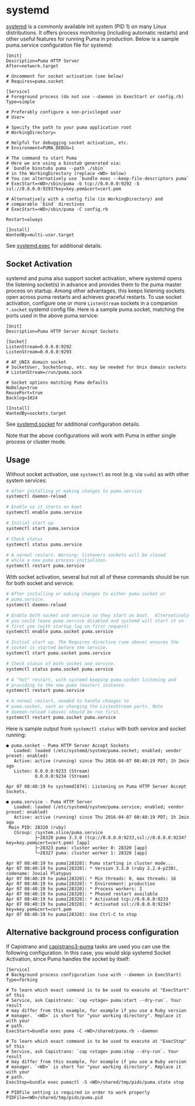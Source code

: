 # systemd

[systemd](https://www.freedesktop.org/wiki/Software/systemd/) is a
commonly available init system (PID 1) on many Linux distributions. It
offers process monitoring (including automatic restarts) and other
useful features for running Puma in production. Below is a sample
puma.service configuration file for systemd:

~~~~
[Unit]
Description=Puma HTTP Server
After=network.target

# Uncomment for socket activation (see below)
# Requires=puma.socket

[Service]
# Foreground process (do not use --daemon in ExecStart or config.rb)
Type=simple

# Preferably configure a non-privileged user
# User=

# Specify the path to your puma application root
# WorkingDirectory=

# Helpful for debugging socket activation, etc.
# Environment=PUMA_DEBUG=1

# The command to start Puma
# Here we are using a binstub generated via:
# `bundle binstubs puma --path ./sbin`
# in the WorkingDirectory (replace <WD> below)
# You can alternatively use `bundle exec --keep-file-descriptors puma`
# ExecStart=<WD>/sbin/puma -b tcp://0.0.0.0:9292 -b ssl://0.0.0.0:9293?key=key.pem&cert=cert.pem

# Alternatively with a config file (in WorkingDirectory) and
# comparable `bind` directives
# ExecStart=<WD>/sbin/puma -C config.rb

Restart=always

[Install]
WantedBy=multi-user.target
~~~~

See [systemd.exec](https://www.freedesktop.org/software/systemd/man/systemd.exec.html)
for additional details.

## Socket Activation

systemd and puma also support socket activation, where systemd opens
the listening socket(s) in advance and provides them to the puma master
process on startup. Among other advantages, this keeps listening
sockets open across puma restarts and achieves graceful restarts. To
use socket activation, configure one or more `ListenStream`
sockets in a companion `*.socket` systemd config file. Here is a sample
puma.socket, matching the ports used in the above puma.service:

~~~~
[Unit]
Description=Puma HTTP Server Accept Sockets

[Socket]
ListenStream=0.0.0.0:9292
ListenStream=0.0.0.0:9293

# AF_UNIX domain socket
# SocketUser, SocketGroup, etc. may be needed for Unix domain sockets
# ListenStream=/run/puma.sock

# Socket options matching Puma defaults
NoDelay=true
ReusePort=true
Backlog=1024

[Install]
WantedBy=sockets.target
~~~~

See [systemd.socket](https://www.freedesktop.org/software/systemd/man/systemd.socket.html)
for additional configuration details.

Note that the above configurations will work with Puma in either
single process or cluster mode.

## Usage

Without socket activation, use `systemctl` as root (e.g. via `sudo`) as
with other system services:

~~~~ sh
# After installing or making changes to puma.service
systemctl daemon-reload

# Enable so it starts on boot
systemctl enable puma.service

# Initial start up.
systemctl start puma.service

# Check status
systemctl status puma.service

# A normal restart. Warning: listeners sockets will be closed
# while a new puma process initializes.
systemctl restart puma.service
~~~~

With socket activation, several but not all of these commands should
be run for both socket and service:

~~~~ sh
# After installing or making changes to either puma.socket or
# puma.service.
systemctl daemon-reload

# Enable both socket and service so they start on boot.  Alternatively
# you could leave puma.service disabled and systemd will start it on
# first use (with startup lag on first request)
systemctl enable puma.socket puma.service

# Initial start up. The Requires directive (see above) ensures the
# socket is started before the service.
systemctl start puma.socket puma.service

# Check status of both socket and service.
systemctl status puma.socket puma.service

# A "hot" restart, with systemd keeping puma.socket listening and
# providing to the new puma (master) instance.
systemctl restart puma.service

# A normal restart, needed to handle changes to
# puma.socket, such as changing the ListenStream ports. Note
# daemon-reload (above) should be run first.
systemctl restart puma.socket puma.service
~~~~

Here is sample output from `systemctl status` with both service and
socket running:

~~~~
● puma.socket - Puma HTTP Server Accept Sockets
   Loaded: loaded (/etc/systemd/system/puma.socket; enabled; vendor preset: enabled)
   Active: active (running) since Thu 2016-04-07 08:40:19 PDT; 1h 2min ago
   Listen: 0.0.0.0:9233 (Stream)
           0.0.0.0:9234 (Stream)

Apr 07 08:40:19 hx systemd[874]: Listening on Puma HTTP Server Accept Sockets.

● puma.service - Puma HTTP Server
   Loaded: loaded (/etc/systemd/system/puma.service; enabled; vendor preset: enabled)
   Active: active (running) since Thu 2016-04-07 08:40:19 PDT; 1h 2min ago
 Main PID: 28320 (ruby)
   CGroup: /system.slice/puma.service
           ├─28320 puma 3.3.0 (tcp://0.0.0.0:9233,ssl://0.0.0.0:9234?key=key.pem&cert=cert.pem) [app]
           ├─28323 puma: cluster worker 0: 28320 [app]
           └─28327 puma: cluster worker 1: 28320 [app]

Apr 07 08:40:19 hx puma[28320]: Puma starting in cluster mode...
Apr 07 08:40:19 hx puma[28320]: * Version 3.3.0 (ruby 2.2.4-p230), codename: Jovial Platypus
Apr 07 08:40:19 hx puma[28320]: * Min threads: 0, max threads: 16
Apr 07 08:40:19 hx puma[28320]: * Environment: production
Apr 07 08:40:19 hx puma[28320]: * Process workers: 2
Apr 07 08:40:19 hx puma[28320]: * Phased restart available
Apr 07 08:40:19 hx puma[28320]: * Activated tcp://0.0.0.0:9233
Apr 07 08:40:19 hx puma[28320]: * Activated ssl://0.0.0.0:9234?key=key.pem&cert=cert.pem
Apr 07 08:40:19 hx puma[28320]: Use Ctrl-C to stop
~~~~

## Alternative background process configuration

If Capistrano and [capistrano3-puma](https://github.com/seuros/capistrano-puma) tasks are used you can use the following configuration. In this case, you would skip systemd Socket Activation, since Puma handles the socket by itself:

~~~~
[Service]
# Background process configuration (use with --daemon in ExecStart)
Type=forking

# To learn which exact command is to be used to execute at "ExecStart" of this
# Service, ask Capistrano: `cap <stage> puma:start --dry-run`. Your result
# may differ from this example, for example if you use a Ruby version
# manager. `<WD>` is short for "your working directory". Replace it with your
# path.
ExecStart=bundle exec puma -C <WD>/shared/puma.rb --daemon

# To learn which exact command is to be used to execute at "ExecStop" of this
# Service, ask Capistrano: `cap <stage> puma:stop --dry-run`. Your result
# may differ from this example, for example if you use a Ruby version
# manager. `<WD>` is short for "your working directory". Replace it with your
# path.
ExecStop=bundle exec pumactl -S <WD>/shared/tmp/pids/puma.state stop

# PIDFile setting is required in order to work properly
PIDFile=<WD>/shared/tmp/pids/puma.pid
~~~~
